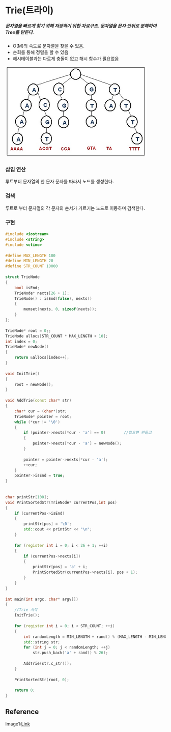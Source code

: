 # Trie(트라이)

##### 문자열을 빠르게 찾기 위해 저장하기 위한 자료구조. 문자열을 문자 단위로 분해하여 Tree를 만든다.



* O(M)의 속도로 문자열을 찾을 수 있음.
* 순회를 통해 정렬을 할 수 있음
* 해시테이블과는 다르게 충돌이 없고 해시 함수가 필요없음



![trie](image/trie.jpg)



### 삽입 연산 

루트부터 문자열의 한 문자 문자를 따라서 노드를 생성한다.



### 검색

루트로 부터 문자열의 각 문자의 순서가 가르키는 노드로 이동하며 검색한다.



### 구현

```c++
#include <iostream>
#include <string>
#include <ctime>

#define MAX_LENGTH 100
#define MIN_LENGTH 20
#define STR_COUNT 10000

struct TrieNode
{
	bool isEnd;
	TrieNode* nexts[26 + 1];
	TrieNode() : isEnd(false), nexts()
	{
		memset(nexts, 0, sizeof(nexts));
	}
};

TrieNode* root = 0;;
TrieNode allocs[STR_COUNT * MAX_LENGTH + 10];
int index = 0;
TrieNode* newNode()
{
	return &allocs[index++];
}

void InitTrie()
{
	root = newNode();
}

void AddTrie(const char* str)
{
	char* cur = (char*)str;
	TrieNode* pointer = root;
	while (*cur != '\0')
	{
		if (pointer->nexts[*cur - 'a'] == 0)		//없으면 만들고
		{
			pointer->nexts[*cur - 'a'] = newNode();
		}
		
		pointer = pointer->nexts[*cur - 'a'];
		++cur;
	}
	pointer->isEnd = true;
}


char printStr[100];
void PrintSortedStr(TrieNode* currentPos,int pos)
{
	if (currentPos->isEnd)
	{
		printStr[pos] = '\0';
		std::cout << printStr << "\n";
	}

	for (register int i = 0; i < 26 + 1; ++i)
	{
		if (currentPos->nexts[i])
		{
			printStr[pos] = 'a' + i;
			PrintSortedStr(currentPos->nexts[i], pos + 1);
		}
	}
}

int main(int argc, char* argv[])
{
	//Trie 시작
	InitTrie();

	for (register int i = 0; i < STR_COUNT; ++i)
	{
		int randomLength = MIN_LENGTH + rand() % (MAX_LENGTH - MIN_LENGTH);
		std::string str;
		for (int j = 0; j < randomLength; ++j)
			str.push_back('a' + rand() % 26);

		AddTrie(str.c_str());
	}

	PrintSortedStr(root, 0);

	return 0;
}
```





## Reference

Image1:[Link](https://bioinformatics.cvr.ac.uk/trie-data-structure/)

